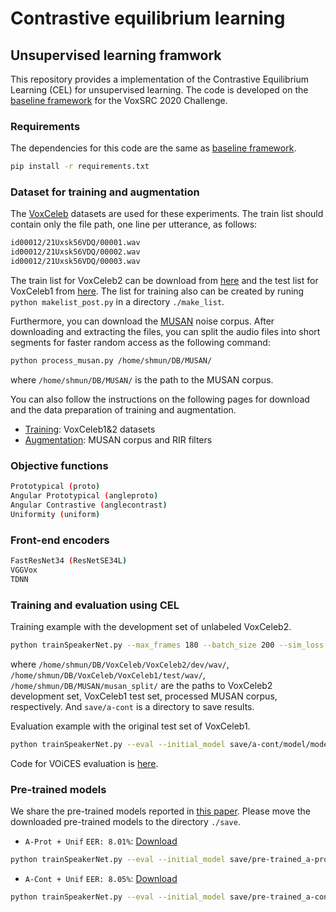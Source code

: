 # Contrastive equilibrium learning


## Unsupervised learning framwork
This repository provides a implementation of the Contrastive Equilibrium Learning (CEL) for unsupervised learning.
The code is developed on the [baseline framework](https://github.com/joonson/voxceleb_unsupervised) for the VoxSRC 2020 Challenge.


### Requirements
The dependencies for this code are the same as [baseline framework](https://github.com/joonson/voxceleb_unsupervised).
```bash
pip install -r requirements.txt
```


### Dataset for training and augmentation
The [VoxCeleb](http://www.robots.ox.ac.uk/~vgg/data/voxceleb/) datasets are used for these experiments.
The train list should contain only the file path, one line per utterance, as follows:
```bash
id00012/21Uxsk56VDQ/00001.wav
id00012/21Uxsk56VDQ/00002.wav
id00012/21Uxsk56VDQ/00003.wav
```
The train list for VoxCeleb2 can be download from [here](https://drive.google.com/file/d/1K9qpPNqhH4Ib3rqz6sFBUbrDLXGc8Tg7/view?usp=sharing) and the test list for VoxCeleb1 from [here](https://drive.google.com/file/d/1Lfb0bJAbE2zSCXfhLhJUQxDgro_mHRiq/view?usp=sharing).
The list for training also can be created by runing `python makelist_post.py` in a directory `./make_list`.

Furthermore, you can download the [MUSAN](https://www.openslr.org/17/) noise corpus.
After downloading and extracting the files, you can split the audio files into short segments for faster random access as the following command:
```bash
python process_musan.py /home/shmun/DB/MUSAN/
```
where `/home/shmun/DB/MUSAN/` is the path to the MUSAN corpus.

You can also follow the instructions on the following pages for download and the data preparation of training and augmentation.
+ [Training](https://github.com/clovaai/voxceleb_trainer): VoxCeleb1&2 datasets
+ [Augmentation](https://github.com/joonson/voxceleb_unsupervised): MUSAN corpus and RIR filters


### Objective functions
```bash
Prototypical (proto)
Angular Prototypical (angleproto)
Angular Contrastive (anglecontrast)
Uniformity (uniform)
```


### Front-end encoders
```bash
FastResNet34 (ResNetSE34L)
VGGVox
TDNN
```


### Training and evaluation using CEL
Training example with the development set of unlabeled VoxCeleb2.
```bash
python trainSpeakerNet.py --max_frames 180 --batch_size 200 --sim_loss anglecontrast --unif_loss uniform --augment_anchor --augment_type 3 --save_path save/a-cont --train_list list/train_vox2.txt --test_list list/test_vox1.txt --train_path /home/shmun/DB/VoxCeleb/VoxCeleb2/dev/wav/ --test_path /home/shmun/DB/VoxCeleb/VoxCeleb1/test/wav/ --musan_path /home/shmun/DB/MUSAN/musan_split/
```
where `/home/shmun/DB/VoxCeleb/VoxCeleb2/dev/wav/`, `/home/shmun/DB/VoxCeleb/VoxCeleb1/test/wav/`, `/home/shmun/DB/MUSAN/musan_split/` are the paths to VoxCeleb2 development set, VoxCeleb1 test set, processed MUSAN corpus, respectively. And `save/a-cont` is a directory to save results.

Evaluation example with the original test set of VoxCeleb1.
```bash
python trainSpeakerNet.py --eval --initial_model save/a-cont/model/model000000001.model --test_list list/test_vox1.txt --test_path /home/shmun/DB/VoxCeleb/VoxCeleb1/test/wav/
```
Code for VOiCES evaluation is [here]().


### Pre-trained models
We share the pre-trained models reported in [this paper](). Please move the downloaded pre-trained models to the directory `./save`.

+ `A-Prot + Unif` `EER: 8.01%`: [Download]()
```bash
python trainSpeakerNet.py --eval --initial_model save/pre-trained_a-prot.model --test_list list/test_vox1.txt --test_path /home/shmun/DB/VoxCeleb/VoxCeleb1/test/wav/
```

+ `A-Cont + Unif` `EER: 8.05%`: [Download]()
```bash
python trainSpeakerNet.py --eval --initial_model save/pre-trained_a-cont.model --test_list list/test_vox1.txt --test_path /home/shmun/DB/VoxCeleb/VoxCeleb1/test/wav/
```
